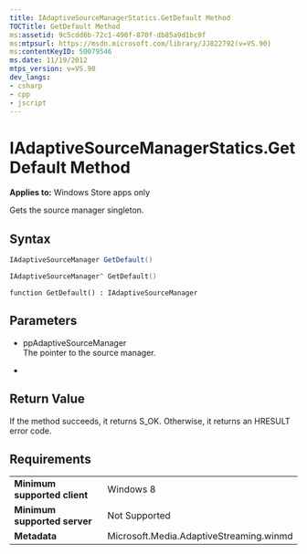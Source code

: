 ```yaml
---
title: IAdaptiveSourceManagerStatics.GetDefault Method
TOCTitle: GetDefault Method
ms:assetid: 9c5cdd6b-72c1-490f-870f-db85a9d1bc9f
ms:mtpsurl: https://msdn.microsoft.com/library/JJ822792(v=VS.90)
ms:contentKeyID: 50079546
ms.date: 11/19/2012
mtps_version: v=VS.90
dev_langs:
- csharp
- cpp
- jscript
---
```


# IAdaptiveSourceManagerStatics.GetDefault Method

**Applies to:** Windows Store apps only

Gets the source manager singleton.

## Syntax

```csharp
IAdaptiveSourceManager GetDefault()
```

```cpp
IAdaptiveSourceManager^ GetDefault()
```

```jscript
function GetDefault() : IAdaptiveSourceManager
```

## Parameters

  - ppAdaptiveSourceManager  
    The pointer to the source manager.

  -  

## Return Value

If the method succeeds, it returns S\_OK. Otherwise, it returns an HRESULT error code.

## Requirements

|||
|--- |--- |
|**Minimum supported client**|Windows 8|
|**Minimum supported server**|Not Supported|
|**Metadata**|Microsoft.Media.AdaptiveStreaming.winmd|
